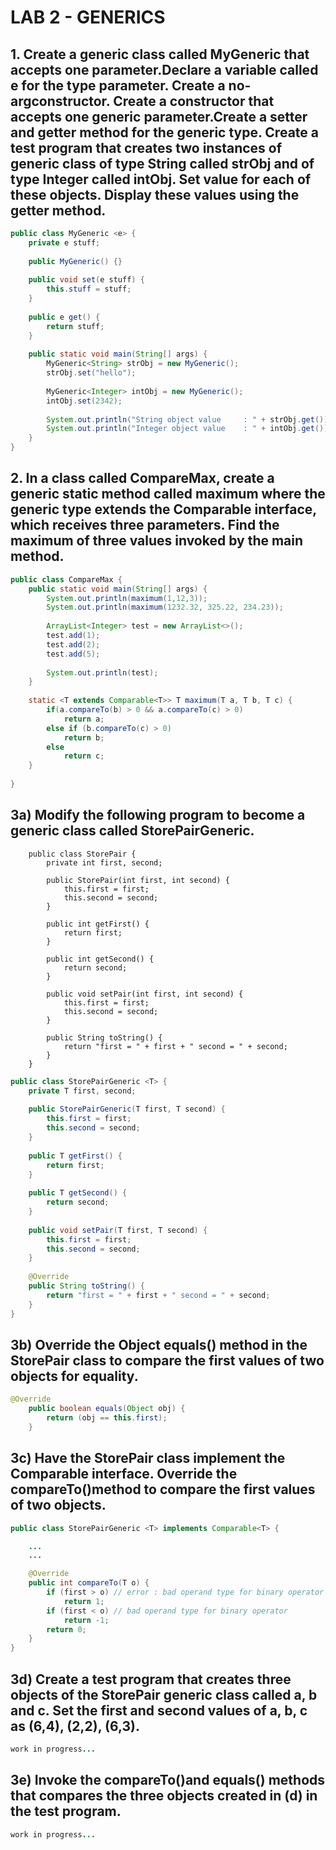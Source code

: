 # LAB 2 - GENERICS
## 1. Create a generic class called MyGeneric that accepts one parameter.Declare a variable called e for the type parameter. Create a no-argconstructor. Create a constructor that accepts one generic parameter.Create a setter and getter method for the generic type. Create a test program that creates two instances of generic class of type String called strObj and of type Integer called intObj. Set value for each of these objects. Display these values using the getter method.

``` java
public class MyGeneric <e> {
    private e stuff;
    
    public MyGeneric() {}
    
    public void set(e stuff) {
        this.stuff = stuff;
    }
        
    public e get() {
        return stuff;
    }
    
    public static void main(String[] args) {
        MyGeneric<String> strObj = new MyGeneric();
        strObj.set("hello");
        
        MyGeneric<Integer> intObj = new MyGeneric();
        intObj.set(2342);
        
        System.out.println("String object value     : " + strObj.get());
        System.out.println("Integer object value    : " + intObj.get());
    }
}
```
## 2. In a class called CompareMax, create a generic static method called maximum where the generic type extends the Comparable interface, which receives three parameters. Find the maximum of three values invoked by the main method.

``` java
public class CompareMax {
    public static void main(String[] args) {
        System.out.println(maximum(1,12,3));
        System.out.println(maximum(1232.32, 325.22, 234.23));
        
        ArrayList<Integer> test = new ArrayList<>();
        test.add(1);
        test.add(2);
        test.add(5);
        
        System.out.println(test);
    }
    
    static <T extends Comparable<T>> T maximum(T a, T b, T c) {
        if(a.compareTo(b) > 0 && a.compareTo(c) > 0)
            return a;
        else if (b.compareTo(c) > 0)
            return b;
        else 
            return c;
    }
    
}
```
##  3a)  Modify the following program to become a generic class called StorePairGeneric. 

```
    public class StorePair {
        private int first, second;

        public StorePair(int first, int second) {
            this.first = first;
            this.second = second;
        }

        public int getFirst() {
            return first;
        }

        public int getSecond() {
            return second;
        }

        public void setPair(int first, int second) {
            this.first = first;
            this.second = second;
        }

        public String toString() {
            return "first = " + first + " second = " + second;
        }
    }
```

``` java
public class StorePairGeneric <T> {
    private T first, second;
    
    public StorePairGeneric(T first, T second) {
        this.first = first;
        this.second = second;
    }
    
    public T getFirst() {
        return first;
    }
    
    public T getSecond() {
        return second;
    }
    
    public void setPair(T first, T second) {
        this.first = first;
        this.second = second;
    }
    
    @Override
    public String toString() {
        return "first = " + first + " second = " + second;
    }
}
```
## 3b) Override the Object equals() method in the StorePair class to compare the first values of two objects for equality.
``` java
@Override
    public boolean equals(Object obj) {
        return (obj == this.first);
    }
```

## 3c) Have the StorePair class implement the Comparable interface. Override the compareTo()method to compare the first values of two objects.
```java
public class StorePairGeneric <T> implements Comparable<T> {

    ...
    ...

    @Override
    public int compareTo(T o) {
        if (first > o) // error : bad operand type for binary operator
            return 1;
        if (first < o) // bad operand type for binary operator
            return -1; 
        return 0;
    }
}
```

## 3d) Create a test program that creates three objects of the StorePair generic class called a, b and c. Set the first and second values of a, b, c as (6,4), (2,2), (6,3).
``` java
work in progress...
```
## 3e) Invoke the compareTo()and equals() methods that compares the three objects created in (d) in the test program.
``` java
work in progress...
```